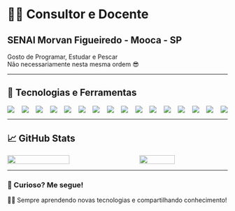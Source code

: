 # 👨‍🏫 Consultor e Docente
## SENAI Morvan Figueiredo - Mooca - SP

Gosto de Programar, Estudar e Pescar  
Não necessariamente nesta mesma ordem 😎

---

## 🚀 Tecnologias e Ferramentas

<div style="display: flex; justify-content: space-between; flex-wrap: wrap;">
  <img src="https://img.shields.io/badge/HTML5-E34F26?style=for-the-badge&logo=html5&logoColor=white" />
  <img src="https://img.shields.io/badge/CSS3-1572B6?style=for-the-badge&logo=css3&logoColor=white" />
  <img src="https://img.shields.io/badge/JavaScript-F7DF1E?style=for-the-badge&logo=javascript&logoColor=black" />
  <img src="https://img.shields.io/badge/Python-3776AB?style=for-the-badge&logo=python&logoColor=white" />
  <img src="https://img.shields.io/badge/Django-092E20?style=for-the-badge&logo=django&logoColor=white" />
  <img src="https://img.shields.io/badge/Flask-000000?style=for-the-badge&logo=flask&logoColor=white" />
  <img src="https://img.shields.io/badge/FastAPI-009688?style=for-the-badge&logo=fastapi&logoColor=white" />
  <img src="https://img.shields.io/badge/Google_Cloud-4285F4?style=for-the-badge&logo=googlecloud&logoColor=white" />
  <img src="https://img.shields.io/badge/AWS-232F3E?style=for-the-badge&logo=amazon-aws&logoColor=white" />
  <img src="https://img.shields.io/badge/Oracle-F80000?style=for-the-badge&logo=oracle&logoColor=white" />
  <img src="https://img.shields.io/badge/C%23-239120?style=for-the-badge&logo=c-sharp&logoColor=white" />
  <img src="https://img.shields.io/badge/VS_Code-007ACC?style=for-the-badge&logo=visual-studio-code&logoColor=white" />
  <img src="https://img.shields.io/badge/Visual_Studio-5C2D91?style=for-the-badge&logo=visual-studio&logoColor=white" />
  <img src="https://img.shields.io/badge/MySQL-4479A1?style=for-the-badge&logo=mysql&logoColor=white" />
  <img src="https://img.shields.io/badge/Microsoft_SQL_Server-CC2927?style=for-the-badge&logo=microsoft-sql-server&logoColor=white" />
  <img src="https://img.shields.io/badge/SQLite-003B57?style=for-the-badge&logo=sqlite&logoColor=white" />
</div>

---

## 📈 GitHub Stats

<div style="display: flex; justify-content: space-between;">
  <img src="https://github-readme-stats.vercel.app/api?username=andersonfontes&theme=react&show_icons=true&hide_border=true&count_private=true" width="53%" />
  <img src="https://github-readme-stats.vercel.app/api/top-langs/?username=andersonfontes&theme=react&show_icons=true&hide_border=true&layout=compact" width="40%" />
</div>

---

### 🌟 Curioso? Me segue! 

👨‍💻 Sempre aprendendo novas tecnologias e compartilhando conhecimento!
